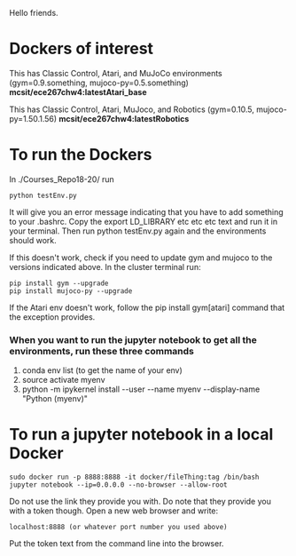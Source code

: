 Hello friends.

# Dockers of interest

This has Classic Control, Atari, and MuJoCo environments (gym=0.9.something, mujoco-py=0.5.something)
**mcsit/ece267chw4:latestAtari_base**

This has Classic Control, Atari, MuJoco, and Robotics (gym=0.10.5, mujoco-py=1.50.1.56)
**mcsit/ece267chw4:latestRobotics**

# To run the Dockers

In ./Courses_Repo18-20/ run
```
python testEnv.py
```
It will give you an error message indicating that you have to add something to your .bashrc. Copy the export LD_LIBRARY etc etc etc text and run it in your terminal. Then run python testEnv.py again and the environments should work.

If this doesn't work, check if you need to update gym and mujoco to the versions indicated above. In the cluster terminal run:

```
pip install gym --upgrade
pip install mujoco-py --upgrade
```

If the Atari env doesn't work, follow the pip install gym[atari] command that the exception provides.


### When you want to run the jupyter notebook to get all the environments, run these three commands
1. conda env list  (to get the name of your env)
2. source activate myenv
3. python -m ipykernel install --user --name myenv --display-name "Python (myenv)"


# To run a jupyter notebook in a local Docker
```
sudo docker run -p 8888:8888 -it docker/fileThing:tag /bin/bash
jupyter notebook --ip=0.0.0.0 --no-browser --allow-root
```

Do not use the link they provide you with. Do note that they provide you with a token though. Open a new web browser and write:

```
localhost:8888 (or whatever port number you used above)
```

Put the token text from the command line into the browser.
